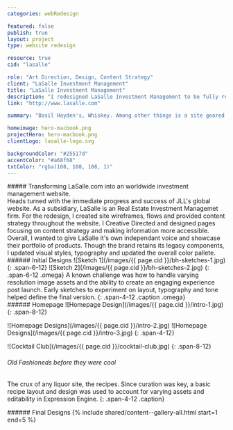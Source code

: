 ```yaml
---
categories: webRedesign

featured: false
publish: true
layout: project
type: website redesign

resource: true
cid: "lasalle"

role: "Art Direction, Design, Content Strategy"
client: "LaSalle Investment Management"
title: "LaSalle Investment Management"
description: "I redesigned LaSalle Investment Management to be fully responsive, more accessible and elevated the brand to a higher level. "
link: "http://www.lasalle.com"

summary: "Basil Hayden's, Whiskey. Among other things is a site geared toward the true whiskey afficianado. The site combines blog like content, recipes and features upcoming BH events. "

homeimage: hero-macbook.png
projectHero: hero-macbook.png
clientLogo: lasalle-logo.svg

backgroundColor: "#25517d" 
accentColor: "#a68f68"
txtColor: "rgba(108, 108, 108, 1)"
---
```

<section class="overview">
##### Transforming LaSalle.com into an worldwide investment management website.
<article>
Heads turned with the immediate progress and success of JLL's global website. As a subsidiary, LaSalle is an Real Estate Investment Managemet firm. For the redesign, I created site wireframes, flows and provided content strategy throughout the website. I Creative Directed and designed pages focusing on content strategy and making information more accessible. Overall, I wanted to give LaSalle it's own independant voice and showcase their portfolio of products. Though the brand retains its legacy components, I updated visual styles, typography and updated the overall color pallete.
</article>
</section>

<section>
###### Initial Designs
![Sketch 1](/images/{{ page.cid }}/bh-sketches-1.jpg) 
{: .span-6-12}
![Sketch 2](/images/{{ page.cid }}/bh-sketches-2.jpg) 
{: .span-6-12 .omega}
A known challenge was how to handle varying resolution image assets and the ability to create an engaging experience post launch. Early sketches to experiment on layout, typography and tone helped define the final version.
{: .span-4-12 .caption .omega}
</section>

<section>
###### Homepage
![Homepage Design](/images/{{ page.cid }}/intro-1.jpg) 
{: .span-8-12}

![Homepage Designs](/images/{{ page.cid }}/intro-2.jpg)
![Homepage Designs](/images/{{ page.cid }}/intro-3.jpg)
{: .span-4-12}
</section>

<section>
![Cocktail Club](/images/{{ page.cid }}/cocktail-club.jpg)
{: .span-8-12} 

###### Old Fashioneds before they were cool
The crux of any liquor site, the recipes. Since curation was key, a basic recipe layout and design was used to account for varying assets and editability in Expression Engine.
{: .span-4-12 .caption}
</section>
<section class="content--images-six gallery">
###### Final Designs
{% include shared/content--gallery-all.html start=1 end=5 %}
</section>